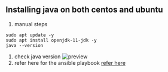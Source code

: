 Installing java on both centos and ubuntu
------------------------------------------
1. manual steps 
```
sudo apt update -y
sudo apt install openjdk-11-jdk -y
java --version

```

1. check java version ![preview](images/java1.png) 
2. refer here for the ansible playbook [refer here](Java/java_versions.yml)
